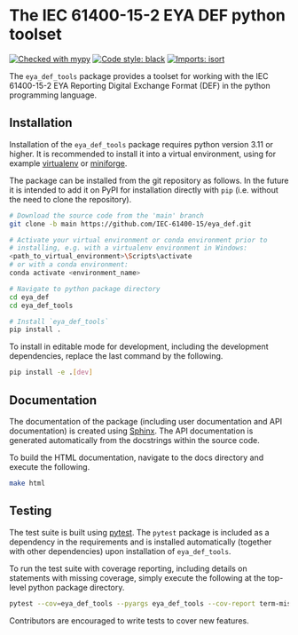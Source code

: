 # The IEC 61400-15-2 EYA DEF python toolset
[![Checked with mypy](
http://www.mypy-lang.org/static/mypy_badge.svg)](
http://mypy-lang.org/)
[![Code style: black](
https://img.shields.io/badge/code%20style-black-000000.svg)](
https://github.com/psf/black)
[![Imports: isort](
https://img.shields.io/badge/%20imports-isort-%231674b1?style=flat&labelColor=ef8336)](
https://pycqa.github.io/isort/)

The `eya_def_tools` package provides a toolset for working with the
IEC 61400-15-2 EYA Reporting Digital Exchange Format (DEF) in the python
programming language.

## Installation

Installation of the `eya_def_tools` package requires python version 3.11
or higher. It is recommended to install it into a virtual environment,
using for example [virtualenv](https://virtualenv.pypa.io/en/latest/)
or [miniforge](https://github.com/conda-forge/miniforge).

The package can be installed from the git repository as follows. In the
future it is intended to add it on PyPI for installation directly with
`pip` (i.e. without the need to clone the repository).

```bash
# Download the source code from the 'main' branch
git clone -b main https://github.com/IEC-61400-15/eya_def.git

# Activate your virtual environment or conda environment prior to
# installing, e.g. with a virtualenv environment in Windows:
<path_to_virtual_environment>\Scripts\activate
# or with a conda environment:
conda activate <environment_name>

# Navigate to python package directory
cd eya_def
cd eya_def_tools

# Install `eya_def_tools`
pip install .
```

To install in editable mode for development, including the development
dependencies, replace the last command by the following.

```bash
pip install -e .[dev]
```

## Documentation

The documentation of the package (including user documentation and API
documentation) is created using [Sphinx](https://www.sphinx-doc.org).
The API documentation is generated automatically from the docstrings
within the source code.

To build the HTML documentation, navigate to the docs directory and
execute the following.

```bash
make html
```

## Testing

The test suite is built using [pytest](https://docs.pytest.org). The
`pytest` package is included as a dependency in the requirements and
is installed automatically (together with other dependencies) upon
installation of `eya_def_tools`.

To run the test suite with coverage reporting, including details on
statements with missing coverage, simply execute the following at the
top-level python package directory.

```bash
pytest --cov=eya_def_tools --pyargs eya_def_tools --cov-report term-missing
```

Contributors are encouraged to write tests to cover new features.
